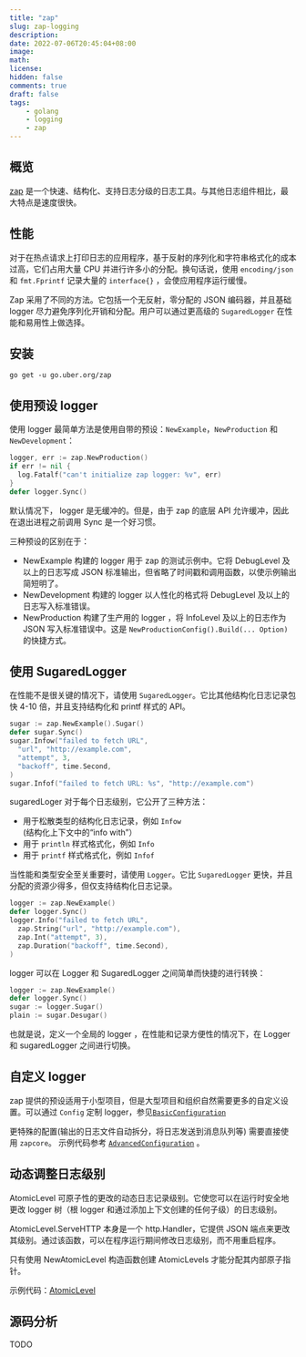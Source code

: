 ```yaml
---
title: "zap"
slug: zap-logging
description:
date: 2022-07-06T20:45:04+08:00
image:
math:
license:
hidden: false
comments: true
draft: false
tags:
    - golang
    - logging
    - zap
---
```



## 概览

[zap](https://github.com/uber-go/zap) 是一个快速、结构化、支持日志分级的日志工具。与其他日志组件相比，最大特点是速度很快。

## 性能

对于在热点请求上打印日志的应用程序，基于反射的序列化和字符串格式化的成本过高，它们占用大量 CPU 并进行许多小的分配。换句话说，使用 `encoding/json` 和 `fmt.Fprintf` 记录大量的 `interface{}` ，会使应用程序运行缓慢。

Zap 采用了不同的方法。它包括一个无反射，零分配的 JSON 编码器，并且基础 logger 尽力避免序列化开销和分配。用户可以通过更高级的 `SugaredLogger` 在性能和易用性上做选择。

## 安装

``` shell
go get -u go.uber.org/zap
```

## 使用预设 logger

使用 logger 最简单方法是使用自带的预设：`NewExample`，`NewProduction` 和 `NewDevelopment`：

``` go
logger, err := zap.NewProduction()
if err != nil {
  log.Fatalf("can't initialize zap logger: %v", err)
}
defer logger.Sync()
```

默认情况下， logger 是无缓冲的。但是，由于 zap 的底层 API 允许缓冲，因此在退出进程之前调用 Sync 是一个好习惯。

三种预设的区别在于：

+ NewExample 构建的 logger 用于 zap 的测试示例中。它将 DebugLevel 及以上的日志写成 JSON 标准输出，但省略了时间戳和调用函数，以使示例输出简短明了。
+ NewDevelopment 构建的 logger 以人性化的格式将 DebugLevel 及以上的日志写入标准错误。
+ NewProduction 构建了生产用的 logger ，将 InfoLevel 及以上的日志作为 JSON 写入标准错误中。这是 `NewProductionConfig().Build(... Option)` 的快捷方式。

## 使用 SugaredLogger

在性能不是很关键的情况下，请使用 `SugaredLogger`。它比其他结构化日志记录包快 4-10 倍，并且支持结构化和 printf 样式的 API。

``` go
sugar := zap.NewExample().Sugar()
defer sugar.Sync()
sugar.Infow("failed to fetch URL",
  "url", "http://example.com",
  "attempt", 3,
  "backoff", time.Second,
)
sugar.Infof("failed to fetch URL: %s", "http://example.com")
```

sugaredLoger 对于每个日志级别，它公开了三种方法：

+ 用于松散类型的结构化日志记录，例如 `Infow` (结构化上下文中的“info with”）
+ 用于 `println` 样式格式化，例如 `Info`
+ 用于 `printf` 样式格式化，例如 `Infof`

当性能和类型安全至关重要时，请使用 `Logger`。它比 `SugaredLogger` 更快，并且分配的资源少得多，但仅支持结构化日志记录。

``` go
logger := zap.NewExample()
defer logger.Sync()
logger.Info("failed to fetch URL",
  zap.String("url", "http://example.com"),
  zap.Int("attempt", 3),
  zap.Duration("backoff", time.Second),
)
```

logger 可以在 Logger 和 SugaredLogger 之间简单而快捷的进行转换：

``` go
logger := zap.NewExample()
defer logger.Sync()
sugar := logger.Sugar()
plain := sugar.Desugar()
```

也就是说，定义一个全局的 logger ，在性能和记录方便性的情况下，在 Logger 和 sugaredLogger 之间进行切换。

## 自定义 logger

zap 提供的预设适用于小型项目，但是大型项目和组织自然需要更多的自定义设置。可以通过 `Config` 定制 logger，参见[`BasicConfiguration`](https://pkg.go.dev/go.uber.org/zap#example-package-BasicConfiguration)

更特殊的配置(输出的日志文件自动拆分，将日志发送到消息队列等) 需要直接使用 `zapcore`。 示例代码参考 [`AdvancedConfiguration`](https://pkg.go.dev/go.uber.org/zap#example-package-AdvancedConfiguration) 。

## 动态调整日志级别

AtomicLevel 可原子性的更改的动态日志记录级别。它使您可以在运行时安全地更改 logger 树（根 logger 和通过添加上下文创建的任何子级）的日志级别。

AtomicLevel.ServeHTTP 本身是一个 http.Handler，它提供 JSON 端点来更改其级别。通过该函数，可以在程序运行期间修改日志级别，而不用重启程序。

只有使用 NewAtomicLevel 构造函数创建 AtomicLevels 才能分配其内部原子指针。

示例代码：[AtomicLevel](https://pkg.go.dev/go.uber.org/zap#AtomicLevel)

## 源码分析

TODO
